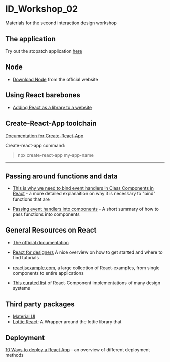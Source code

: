 # ID_Workshop_02
Materials for the second interaction design workshop

## The application

Try out the stopatch application [here](https://phruncy.github.io/ID_Workshop_02/)

## Node

- [Download Node](https://nodejs.org/en/) from the official website

## Using React barebones

- [Adding React as a library to a website](https://reactjs.org/docs/add-react-to-a-website.html) 

## Create-React-App toolchain

[Documentation for Create-React-App](https://create-react-app.dev/docs/getting-started/)

Create-react-app command:

> npx create-react-app my-app-name

---

## Passing around functions and data

- [This is why we need to bind event handlers in Class Components in React](https://www.freecodecamp.org/news/this-is-why-we-need-to-bind-event-handlers-in-class-components-in-react-f7ea1a6f93eb/) - a more detailed explanaition on why it is necessary to "bind" functions that are

- [Passing event handlers into components](https://reactjs.org/docs/faq-functions.html) - A short summary of how to pass functions into components


## General Resources on React

- [The official documentation](https://reactjs.org/docs/getting-started.html)

- [React for designers](https://reactfordesigners.com/) A nice overview on how to get started and where to find tutorials

- [reactjsexample.com](https://reactjsexample.com/), a large collection of React-examples, from single components to entire applications

- [This curated list](https://github.com/jbranchaud/awesome-react-design-systems) of React-Component implementations of many design systems

## Third party packages

- [Material UI](https://material-ui.com/)
- [Lottie React](https://gamote.github.io/lottie-react/): A Wrapper around the lottie library that 

## Deployment

[10 Ways to deploy a React App](https://blog.logrocket.com/8-ways-to-deploy-a-react-app-for-free/) - an overview of different deployment methods

